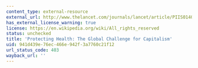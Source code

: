 ```yaml
---
content_type: external-resource
external_url: http://www.thelancet.com/journals/lancet/article/PIIS0140-6736(13)62712-9
has_external_license_warning: true
license: https://en.wikipedia.org/wiki/All_rights_reserved
status: unchecked
title: 'Protecting Health: The Global Challenge for Capitalism'
uid: 941d439e-76ec-466e-942f-3a7760c21f12
url_status_code: 403
wayback_url: ''
---
```

